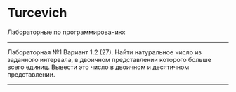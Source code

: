 # Turcevich
Лабораторные по программированию:
__________________________________________________________________________________________________________________________________________
Лабораторная №1
Вариант 1.2 (27).
Найти натуральное число из заданного интервала, в двоичном представлении которого больше всего единиц. Вывести это число в двоичном и десятичном представлении. 
__________________________________________________________________________________________________________________________________________

